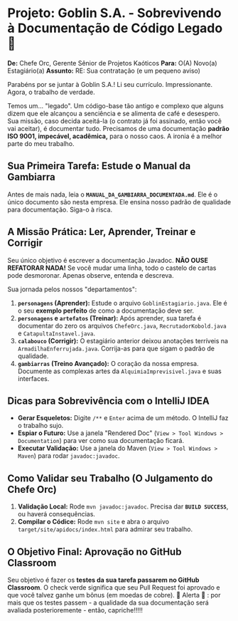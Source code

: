 # Projeto: Goblin S.A. - Sobrevivendo à Documentação de Código Legado 🧌

**De:** Chefe Orc, Gerente Sênior de Projetos Kaóticos
**Para:** O(A) Novo(a) Estagiário(a)
**Assunto:** RE: Sua contratação (e um pequeno aviso)

Parabéns por se juntar à Goblin S.A.! Li seu currículo. Impressionante. Agora, o trabalho de verdade.

Temos um... "legado". Um código-base tão antigo e complexo que alguns dizem que ele alcançou a senciência e se alimenta de café e desespero. Sua missão, caso decida aceitá-la (o contrato já foi assinado, então você vai aceitar), é documentar tudo. Precisamos de uma documentação **padrão ISO 9001, impecável, acadêmica,** para o nosso caos. A ironia é a melhor parte do meu trabalho.

## Sua Primeira Tarefa: Estude o Manual da Gambiarra

Antes de mais nada, leia o **`MANUAL_DA_GAMBIARRA_DOCUMENTADA.md`**. Ele é o único documento são nesta empresa. Ele ensina nosso padrão de qualidade para documentação. Siga-o à risca.

## A Missão Prática: Ler, Aprender, Treinar e Corrigir

Seu único objetivo é escrever a documentação Javadoc. **NÃO OUSE REFATORAR NADA!** Se você mudar uma linha, todo o castelo de cartas pode desmoronar. Apenas observe, entenda e descreva.

Sua jornada pelos nossos "departamentos":
1.  **`personagens` (Aprender):** Estude o arquivo `GoblinEstagiario.java`. Ele é o seu **exemplo perfeito** de como a documentação deve ser.
2.  **`personagens` e `artefatos` (Treinar):** Após aprender, sua tarefa é documentar do zero os arquivos `ChefeOrc.java`, `RecrutadorKobold.java` e `CatapultaInstavel.java`.
3.  **`calabouco` (Corrigir):** O estagiário anterior deixou anotações terríveis na `ArmadilhaEnferrujada.java`. Corrija-as para que sigam o padrão de qualidade.
4.  **`gambiarras` (Treino Avançado):** O coração da nossa empresa. Documente as complexas artes da `AlquimiaImprevisivel.java` e suas interfaces.

## Dicas para Sobrevivência com o IntelliJ IDEA
- **Gerar Esqueletos:** Digite `/**` e `Enter` acima de um método. O IntelliJ faz o trabalho sujo.
- **Espiar o Futuro:** Use a janela "Rendered Doc" (`View > Tool Windows > Documentation`) para ver como sua documentação ficará.
- **Executar Validação:** Use a janela do Maven (`View > Tool Windows > Maven`) para rodar `javadoc:javadoc`.

## Como Validar seu Trabalho (O Julgamento do Chefe Orc)
1.  **Validação Local:** Rode `mvn javadoc:javadoc`. Precisa dar **`BUILD SUCCESS`**, ou haverá consequências.
2.  **Compilar o Códice:** Rode `mvn site` e abra o arquivo `target/site/apidocs/index.html` para admirar seu trabalho.

## O Objetivo Final: Aprovação no GitHub Classroom
Seu objetivo é fazer os **testes da sua tarefa passarem no GitHub Classroom**. O check verde significa que seu Pull Request foi aprovado e que você talvez ganhe um bônus (em moedas de cobre).
🚨 Alerta 🚨 : por mais que os testes passem - a qualidade da sua documentação será avaliada posterioremente - então, capriche!!!!!